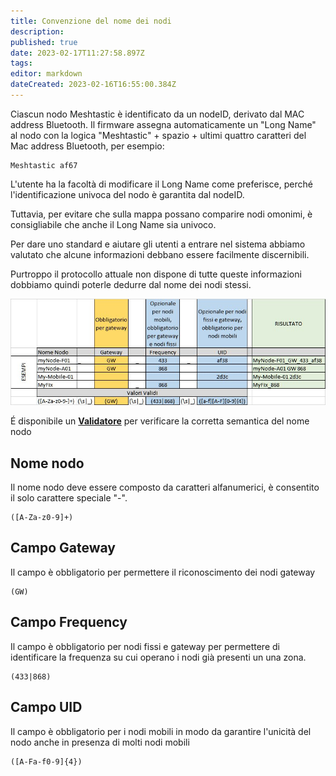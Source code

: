 ```yaml
---
title: Convenzione del nome dei nodi
description: 
published: true
date: 2023-02-17T11:27:58.897Z
tags: 
editor: markdown
dateCreated: 2023-02-16T16:55:00.384Z
---
```


Ciascun nodo Meshtastic è identificato da un nodeID, derivato dal MAC address Bluetooth. Il firmware assegna automaticamente un "Long Name" al nodo con la logica "Meshtastic" + spazio + ultimi quattro caratteri del Mac address Bluetooth, per esempio:
```regexp
Meshtastic af67
```
L'utente ha la facoltà di modificare il Long Name come preferisce, perché l'identificazione univoca del nodo è garantita dal nodeID.

Tuttavia, per evitare che sulla mappa possano comparire nodi omonimi, è consigliabile che anche il Long Name sia univoco.

Per dare uno standard e aiutare gli utenti a entrare nel sistema abbiamo valutato che alcune informazioni debbano essere facilmente discernibili.

Purtroppo il protocollo attuale non dispone di tutte queste informazioni dobbiamo quindi poterle dedurre dal nome dei nodi stessi.

![namingconvention.jpg](/namingconvention.jpg)

É disponibile un **[Validatore](https://map.loraitalia.it/?page=validator)** per verificare la corretta semantica del nome nodo

## Nome nodo
Il nome nodo deve essere composto da caratteri alfanumerici, è consentito il solo carattere speciale "-".

```regexp
([A-Za-z0-9]+)
```

## Campo Gateway
Il campo è obbligatorio per permettere il riconoscimento dei nodi gateway

```regexp
(GW)
```

## Campo Frequency
Il campo è obbligatorio per nodi fissi e gateway per permettere di identificare la frequenza su cui operano i nodi già presenti un una zona.

```regexp
(433|868)
```

## Campo UID
Il campo è obbligatorio per i nodi mobili in modo da garantire l'unicità del nodo anche in presenza di molti nodi mobili

```regexp
([A-Fa-f0-9]{4})
```